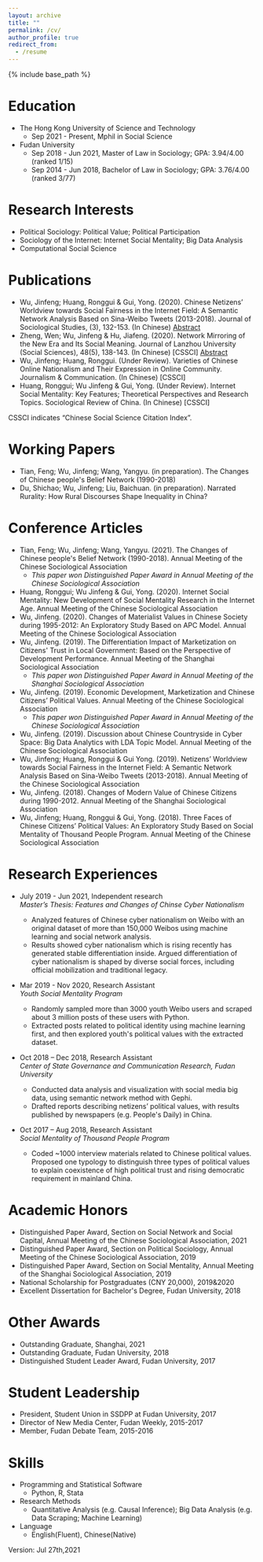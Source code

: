 ```yaml
---
layout: archive
title: ""
permalink: /cv/
author_profile: true
redirect_from:
  - /resume
---
```


{% include base_path %}


Education
======
* The Hong Kong University of Science and Technology
  * Sep 2021 - Present, Mphil in Social Science
* Fudan University 
  * Sep 2018 - Jun 2021, Master of Law in Sociology; GPA: 3.94/4.00 (ranked 1/15)
  * Sep 2014 - Jun 2018, Bachelor of Law in Sociology; GPA: 3.76/4.00 (ranked 3/77)  
  
Research Interests
======
* Political Sociology: Political Value; Political Participation
* Sociology of the Internet: Internet Social Mentality; Big Data Analysis  
* Computational Social Science
  
Publications
======
* Wu, Jinfeng; Huang, Ronggui & Gui, Yong. (2020). Chinese Netizens’ Worldview towards Social Fairness in the Internet Field: A Semantic Network Analysis Based on Sina-Weibo Tweets (2013-2018). Journal of Sociological Studies, (3), 132-153. (In Chinese) [Abstract](https://www.jikan.com.cn/iedolDetail/2079113)
* Zheng, Wen; Wu, Jinfeng & Hu, Jiafeng. (2020). Network Mirroring of the New Era and Its Social Meaning. Journal of Lanzhou University (Social Sciences), 48(5), 138-143. (In Chinese) [CSSCI] [Abstract](https://kns.cnki.net/kcms/detail/detail.aspx?filename=LDSK202005017&dbcode=CJFQ&dbname=CJFDTEMP&v=F66xOxab574x29y%mmd2BNJ0KKk85QkVeKzwM2HJWS1JCDkNLEEtdRqugmh7RXJPfjYx1)
* Wu, Jinfeng; Huang, Ronggui. (Under Review). Varieties of Chinese Online Nationalism and Their Expression in Online Community. Journalism & Communication. (In Chinese) [CSSCI]
* Huang, Ronggui; Wu Jinfeng & Gui, Yong. (Under Review). Internet Social Mentality: Key Features; Theoretical Perspectives and Research Topics. Sociological Review of China. (In Chinese) [CSSCI]

CSSCI indicates “Chinese Social Science Citation Index”.

Working Papers
======
* Tian, Feng; Wu, Jinfeng; Wang, Yangyu. (in preparation). The Changes of Chinese people's Belief Network (1990-2018)
* Du, Shichao; Wu, Jinfeng; Liu, Baichuan. (in preparation). Narrated Rurality: How Rural Discourses Shape Inequality in China?

Conference Articles
======
* Tian, Feng; Wu, Jinfeng; Wang, Yangyu. (2021). The Changes of Chinese people's Belief Network (1990-2018). Annual Meeting of the Chinese Sociological Association
  * *This paper won Distinguished Paper Award in Annual Meeting of the Chinese Sociological Association*
* Huang, Ronggui; Wu Jinfeng & Gui, Yong. (2020). Internet Social Mentality: New Development of Social Mentality Research in the Internet Age. Annual Meeting of the Chinese Sociological Association
* Wu, Jinfeng. (2020). Changes of Materialist Values in Chinese Society during 1995-2012: An Exploratory Study Based on APC Model. Annual Meeting of the Chinese Sociological Association
* Wu, Jinfeng. (2019). The Differentiation Impact of Marketization on Citizens' Trust in Local Government: Based on the Perspective of Development Performance. Annual Meeting of the Shanghai Sociological Association
  * *This paper won Distinguished Paper Award in Annual Meeting of the Shanghai Sociological Association*
* Wu, Jinfeng. (2019). Economic Development, Marketization and Chinese Citizens’ Political Values. Annual Meeting of the Chinese Sociological Association
  * *This paper won Distinguished Paper Award in Annual Meeting of the Chinese Sociological Association*
* Wu, Jinfeng. (2019). Discussion about Chinese Countryside in Cyber Space: Big Data Analytics with LDA Topic Model. Annual Meeting of the Chinese Sociological Association
* Wu, Jinfeng; Huang, Ronggui & Gui Yong. (2019). Netizens’ Worldview towards Social Fairness in the Internet Field:  A Semantic Network Analysis Based on Sina-Weibo Tweets (2013-2018). Annual Meeting of the Chinese Sociological Association
* Wu, Jinfeng. (2018). Changes of Modern Value of Chinese Citizens during 1990-2012. Annual Meeting of the Shanghai Sociological Association
* Wu, Jinfeng; Huang, Ronggui & Gui, Yong. (2018). Three Faces of Chinese Citizens’ Political Values: An Exploratory Study Based on Social Mentality of Thousand People Program. Annual Meeting of the Chinese Sociological Association  

Research Experiences
======
* July 2019 - Jun 2021, Independent research  
  *Master’s Thesis: Features and Changes of Chinse Cyber Nationalism*
  * Analyzed features of Chinese cyber nationalism on Weibo with an original dataset of more than 150,000 Weibos using machine learning and social network analysis.
  * Results showed cyber nationalism which is rising recently has generated stable differentiation inside. Argued differentiation of cyber nationalism is shaped by diverse social forces, including official mobilization and traditional legacy. 

* Mar 2019 - Nov 2020, Research Assistant  
  *Youth Social Mentality Program*
  * Randomly sampled more than 3000 youth Weibo users and scraped about 3 million posts of these users with Python.
  * Extracted posts related to political identity using machine learning first, and then explored youth's political values with the extracted dataset. 
  
* Oct 2018 – Dec 2018, Research Assistant  
  *Center of State Governance and Communication Research, Fudan University*
  * Conducted data analysis and visualization with social media big data, using semantic network method with Gephi. 
  * Drafted reports describing netizens’ political values, with results published by newspapers (e.g. People's Daily) in China.
  
* Oct 2017 – Aug 2018, Research Assistant  
  *Social Mentality of Thousand People Program*
  * Coded ~1000 interview materials related to Chinese political values. Proposed one typology to distinguish three types of political values to explain coexistence of high political trust and rising democratic requirement in mainland China.
  
Academic Honors
======
* Distinguished Paper Award, Section on Social Network and Social Capital, Annual Meeting of the Chinese Sociological Association, 2021
* Distinguished Paper Award, Section on Political Sociology, Annual Meeting of the Chinese Sociological Association, 2019
* Distinguished Paper Award, Section on Social Mentality, Annual Meeting of the Shanghai Sociological Association, 2019
* National Scholarship for Postgraduates (CNY 20,000), 2019&2020 
* Excellent Dissertation for Bachelor's Degree, Fudan University, 2018

Other Awards
======
* Outstanding Graduate, Shanghai, 2021
* Outstanding Graduate, Fudan University, 2018
* Distinguished Student Leader Award, Fudan University, 2017

Student Leadership 
======
* President, Student Union in SSDPP at Fudan University, 2017
* Director of New Media Center, Fudan Weekly, 2015-2017
* Member, Fudan Debate Team, 2015-2016

Skills
======
* Programming and Statistical Software
  * Python, R, Stata
* Research Methods
  * Quantitative Analysis (e.g. Causal Inference); Big Data Analysis (e.g. Data Scraping; Machine Learning)
* Language
  * English(Fluent), Chinese(Native)
  
Version: Jul 27th,2021
